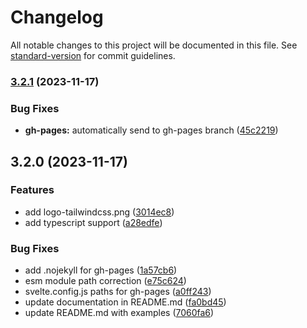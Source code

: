 # Changelog

All notable changes to this project will be documented in this file. See [standard-version](https://github.com/conventional-changelog/standard-version) for commit guidelines.

### [3.2.1](https://github.com/bobthered/tailwindcss-palette-generator/compare/v3.2.0...v3.2.1) (2023-11-17)


### Bug Fixes

* **gh-pages:** automatically send to gh-pages branch ([45c2219](https://github.com/bobthered/tailwindcss-palette-generator/commit/45c2219a7574829fcc53ae03097425604dd95bde))

## 3.2.0 (2023-11-17)


### Features

* add logo-tailwindcss.png ([3014ec8](https://github.com/bobthered/tailwindcss-palette-generator/commit/3014ec8d24fe0bf0a1873833356e14d46fb7c228))
* add typescript support ([a28edfe](https://github.com/bobthered/tailwindcss-palette-generator/commit/a28edfee3332772e347a6fdc66b13ee0419ef239))


### Bug Fixes

* add .nojekyll for gh-pages ([1a57cb6](https://github.com/bobthered/tailwindcss-palette-generator/commit/1a57cb649f5d38ca45cc7d71a4b57c517bcf3cd0))
* esm module path correction ([e75c624](https://github.com/bobthered/tailwindcss-palette-generator/commit/e75c624a5497ca30eda4fdb3910ee6786925a552))
* svelte.config.js paths for gh-pages ([a0ff243](https://github.com/bobthered/tailwindcss-palette-generator/commit/a0ff243bdbcb1b30446e01a7b854de6ff4db3534))
* update documentation in README.md ([fa0bd45](https://github.com/bobthered/tailwindcss-palette-generator/commit/fa0bd45fb224e3771fc8844661bef9bcfec41e35))
* update README.md with examples ([7060fa6](https://github.com/bobthered/tailwindcss-palette-generator/commit/7060fa6cadaa9f00d5f8d304f9245ff51fb3260e))
